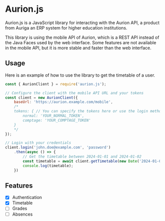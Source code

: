 # Aurion.js

Aurion.js is a JavaScript library for interacting with the Aurion API, a product from Auriga an ERP system for higher education institutions.

This library is using the mobile API of Aurion, which is a REST API instead of the Java Faces used by the web interface. Some features are not available in the mobile API, but it is more stable and faster than the web interface.

## Usage

Here is an example of how to use the library to get the timetable of a user.

```javascript
const { AurionClient } = require('aurion.js');

// Configure the client with the mobile API URL and your tokens
const client = new AurionClient({
    baseUrl: 'https://aurion.example.com/mobile',
    /*
    tokens: { // You can specify the tokens here or use the login method
        normal: 'YOUR_NORMAL_TOKEN', 
        comptage: 'YOUR_COMPTAGE_TOKEN'
    }
    */
});

// Login with your credentials
client.login('john.doe@example.com', 'password')
    .then(async () => {
        // Get the timetable between 2024-01-01 and 2024-01-02
        const timetable = await client.getTimetable(new Date('2024-01-01'), new Date('2024-01-02'));
        console.log(timetable);
    })
```

## Features

- [x] Authentication
- [x] Timetable
- [ ] Grades
- [ ] Absences